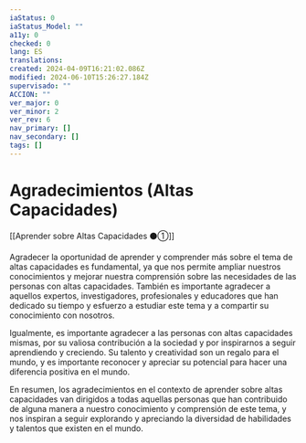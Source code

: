 ```yaml
---
iaStatus: 0
iaStatus_Model: ""
a11y: 0
checked: 0
lang: ES
translations: 
created: 2024-04-09T16:21:02.086Z
modified: 2024-06-10T15:26:27.184Z
supervisado: ""
ACCION: ""
ver_major: 0
ver_minor: 2
ver_rev: 6
nav_primary: []
nav_secondary: []
tags: []
---
```

# Agradecimientos (Altas Capacidades)

[[Aprender sobre Altas Capacidades ⚫①]]

Agradecer la oportunidad de aprender y comprender más sobre el tema de altas capacidades es fundamental, ya que nos permite ampliar nuestros conocimientos y mejorar nuestra comprensión sobre las necesidades de las personas con altas capacidades. También es importante agradecer a aquellos expertos, investigadores, profesionales y educadores que han dedicado su tiempo y esfuerzo a estudiar este tema y a compartir su conocimiento con nosotros.

Igualmente, es importante agradecer a las personas con altas capacidades mismas, por su valiosa contribución a la sociedad y por inspirarnos a seguir aprendiendo y creciendo. Su talento y creatividad son un regalo para el mundo, y es importante reconocer y apreciar su potencial para hacer una diferencia positiva en el mundo.

En resumen, los agradecimientos en el contexto de aprender sobre altas capacidades van dirigidos a todas aquellas personas que han contribuido de alguna manera a nuestro conocimiento y comprensión de este tema, y nos inspiran a seguir explorando y apreciando la diversidad de habilidades y talentos que existen en el mundo.
